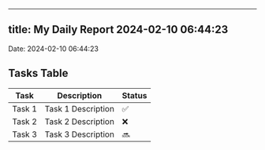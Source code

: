 
---
title: My Daily Report 2024-02-10 06:44:23
---

Date: 2024-02-10 06:44:23

## Tasks Table

| Task | Description | Status |
|------|-------------|--------|
| Task 1 | Task 1 Description | ✅ |
| Task 2 | Task 2 Description | ❌ |
| Task 3 | Task 3 Description | 🔜 |

